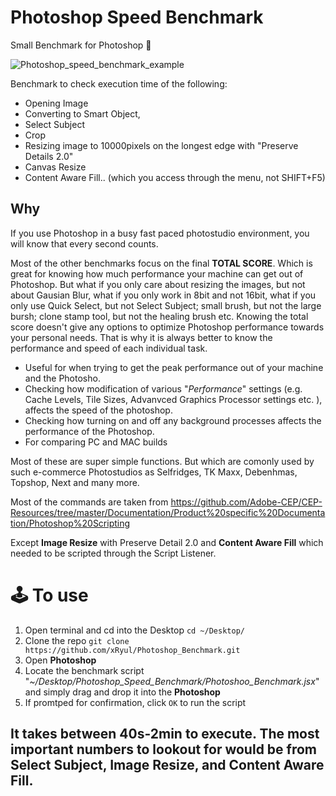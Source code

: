 # Photoshop Speed Benchmark
Small Benchmark for Photoshop 🚀

![Photoshop_speed_benchmark_example](https://user-images.githubusercontent.com/47340038/179255250-5907925f-b439-4abf-82a5-e293b53fada9.gif)

Benchmark to check execution time of the following:
- Opening Image
- Converting to Smart Object,
- Select Subject
- Crop
- Resizing image to 10000pixels on the longest edge with "Preserve Details 2.0" 
- Canvas Resize
- Content Aware Fill.. (which you access through the menu, not SHIFT+F5)

## Why
If you use Photoshop in a busy fast paced photostudio environment, you will know that every second counts. 

Most of the other benchmarks focus on the final **TOTAL SCORE**. Which is great for knowing how much performance your machine can get out of Photoshop. But what if you only care about resizing the images, but not about Gausian Blur, what if you only work in 8bit and not 16bit, what if you only use Quick Select, but not Select Subject; small brush, but not the large bursh; clone stamp tool, but not the healing brush etc. Knowing the total score doesn't give any options to optimize Photoshop performance towards your personal needs. That is why it is always better to know the performance and speed of each individual task. 

- Useful for when trying to get the peak performance out of your machine and the Photosho. 
- Checking how modification of various "_Performance_" settings (e.g. Cache Levels, Tile Sizes, Advanvced Graphics Processor settings etc. ), affects the speed of the photoshop. 
- Checking how turning on and off any background processes affects the performance of the Photoshop. 
- For comparing PC and MAC builds

Most of these are super simple functions. But which are comonly used by such e-commerce Photostudios as Selfridges, TK Maxx, Debenhmas, Topshop, Next and many more. 

Most of the commands are taken from https://github.com/Adobe-CEP/CEP-Resources/tree/master/Documentation/Product%20specific%20Documentation/Photoshop%20Scripting

Except **Image Resize** with Preserve Detail 2.0 and **Content Aware Fill** which needed to be scripted through the Script Listener. 


# 🕹 To use
1. Open terminal and cd into the Desktop `cd ~/Desktop/`
2. Clone the repo `git clone https://github.com/xRyul/Photoshop_Benchmark.git`
3. Open **Photoshop**
4. Locate  the benchmark script "_~/Desktop/Photoshop_Speed_Benchmark/Photoshoo_Benchmark.jsx_" and simply drag and drop it into the **Photoshop**
5. If promtped for confirmation, click `OK` to run the script

It takes between 40s-2min to execute. The most important numbers to lookout for would be from Select Subject, Image Resize, and Content Aware Fill.
---
